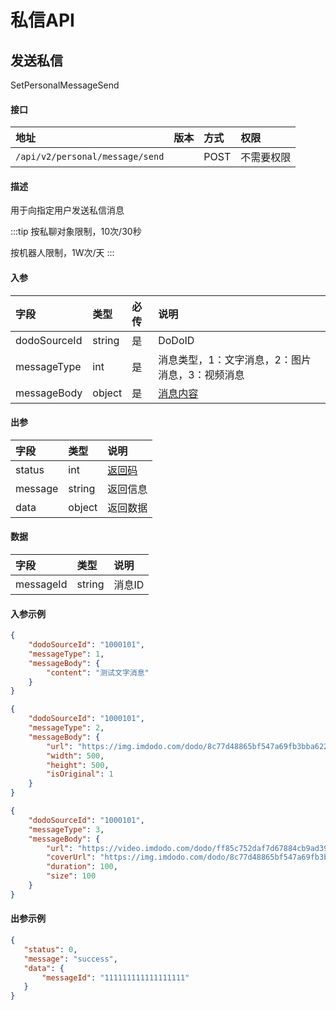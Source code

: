 # 私信API

## 发送私信

SetPersonalMessageSend

#### 接口

|地址|版本|方式|权限|
|:-----|:---------------|:-----|:---------------|
|`/api/v2/personal/message/send`|<Badge type="warning" text="v2" vertical="middle" />|POST|不需要权限|

#### 描述

用于向指定用户发送私信消息

:::tip
按私聊对象限制，10次/30秒

按机器人限制，1W次/天
:::

#### 入参

|字段|类型|必传|说明|
|:---------------|:-----|:-----|:---------------|
|dodoSourceId|string|是|DoDoID|
|messageType|int|是|消息类型，1：文字消息，2：图片消息，3：视频消息|
|messageBody|object|是|[消息内容](./message.md#消息内容)|

#### 出参

|字段|类型|说明|
|:---------------|:-----|:---------------|
|status|int|[返回码](../start/status.md)|
|message|string|返回信息|
|data|object|返回数据|

#### 数据

|字段|类型|说明|
|:---------------|:-----|:---------------|
|messageId|string|消息ID|

#### 入参示例

<CodeGroup>
  <CodeGroupItem title="1 - 文字消息" active>

```json
{
    "dodoSourceId": "1000101",
    "messageType": 1,
    "messageBody": {
        "content": "测试文字消息"
    }
}
```

  </CodeGroupItem>

 <CodeGroupItem title="2 - 图片消息">

```json
{
    "dodoSourceId": "1000101",
    "messageType": 2,
    "messageBody": {
        "url": "https://img.imdodo.com/dodo/8c77d48865bf547a69fb3bba6228760c.png",
        "width": 500,
        "height": 500,
        "isOriginal": 1
    }
}
```

  </CodeGroupItem>

   <CodeGroupItem title="3 - 视频消息">

```json
{
    "dodoSourceId": "1000101",
    "messageType": 3,
    "messageBody": {
        "url": "https://video.imdodo.com/dodo/ff85c752daf7d67884cb9ad3921a5d01.mp4",
        "coverUrl": "https://img.imdodo.com/dodo/8c77d48865bf547a69fb3bba6228760c.png",
        "duration": 100,
        "size": 100
    }
}
```

  </CodeGroupItem>

</CodeGroup>

#### 出参示例

 ```json
 {
    "status": 0,
    "message": "success",
    "data": {
        "messageId": "111111111111111111"
    }
}
 ```
